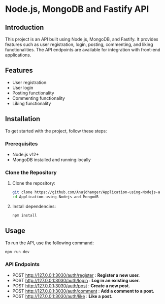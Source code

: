 # Node.js, MongoDB and Fastify API

## Introduction

This project is an API built using Node.js, MongoDB, and Fastify. It provides features such as user registration, login, posting, commenting, and liking functionalities. The API endpoints are available for integration with front-end applications.

## Features

- User registration
- User login
- Posting functionality
- Commenting functionality
- Liking functionality

## Installation

To get started with the project, follow these steps:

### Prerequisites

- Node.js v12+
- MongoDB installed and running locally

### Clone the Repository

1. Clone the repository:
    ```bash
    git clone https://github.com/Anujdhanger/Application-using-Nodejs-and-MongodB.git
    cd Application-using-Nodejs-and-MongodB
    ```

2. Install dependencies:
    ```bash
    npm install
    ```

## Usage

To run the API, use the following command:

```bash
npm run dev
```

### API Endpoints

- POST http://127.0.0.1:3030/auth/register : **Register a new user.**
- POST http://127.0.0.1:3030/auth/login : **Log in an existing user.**
- POST http://127.0.0.1:3030/auth/post : **Create a new post.**
- POST http://127.0.0.1:3030/auth/comment : **Add a comment to a post.**
- POST http://127.0.0.1:3030/auth/like : **Like a post.**